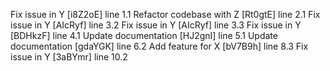 Fix issue in Y [i8Z2oE] line 1.1
Refactor codebase with Z [Rt0gtE] line 2.1
Fix issue in Y [AIcRyf] line 3.2
Fix issue in Y [AIcRyf] line 3.3
Fix issue in Y [BDHkzF] line 4.1
Update documentation [HJ2gnI] line 5.1
Update documentation [gdaYGK] line 6.2
Add feature for X [bV7B9h] line 8.3
Fix issue in Y [3aBYmr] line 10.2
